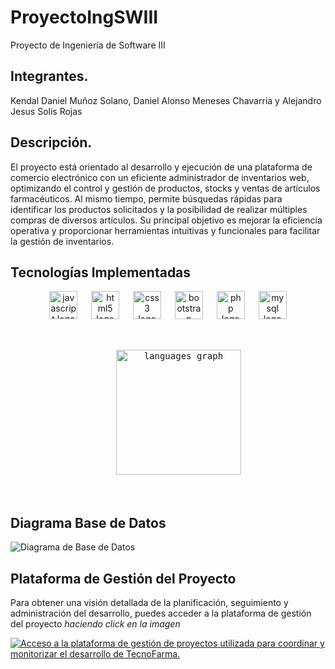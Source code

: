 # ProyectoIngSWIII
Proyecto de Ingeniería de Software III

## Integrantes.
Kendal Daniel Muñoz Solano,  Daniel Alonso Meneses Chavarria y Alejandro Jesus Solis Rojas

## Descripción.
El proyecto está orientado al desarrollo y ejecución de una plataforma de comercio electrónico con un eficiente administrador de inventarios web, optimizando el control y gestión de productos, stocks y ventas de artículos farmacéuticos. Al mismo tiempo, permite búsquedas rápidas para identificar los productos solicitados y la posibilidad de realizar múltiples compras de diversos artículos. Su principal objetivo es mejorar la eficiencia operativa y proporcionar herramientas intuitivas y funcionales para facilitar la gestión de inventarios.

## Tecnologías Implementadas

<div align="center">
  <img src="https://cdn.jsdelivr.net/gh/devicons/devicon/icons/javascript/javascript-original.svg" height="45" alt="javascript logo"  />
  <img width="14" />
  <img src="https://cdn.jsdelivr.net/gh/devicons/devicon/icons/html5/html5-plain-wordmark.svg" height="45" alt="html5 logo"  />
  <img width="14" />
  <img src="https://cdn.jsdelivr.net/gh/devicons/devicon/icons/css3/css3-plain-wordmark.svg" height="45" alt="css3 logo"  />
  <img width="14" />
  <img src="https://cdn.jsdelivr.net/gh/devicons/devicon/icons/bootstrap/bootstrap-original-wordmark.svg" height="45" alt="bootstrap logo"  />
  <img width="14" />
  <img src="https://skillicons.dev/icons?i=php" height="45" alt="php logo"  />
  <img width="14" />
  <img src="https://cdn.simpleicons.org/mysql/4479A1" height="45" alt="mysql logo"  />
</div>

<pre>
  <div align="center">
    <img src="https://github-readme-stats.vercel.app/api/top-langs?username=DaniiMS506&locale=es&hide_title=false&layout=compact&card_width=320&  langs_count=5&theme=dracula&hide_border=true&order=2" height="200" alt="languages graph"  />
  </div>
</pre>

## Diagrama Base de Datos
![Diagrama de Base de Datos](Documentación/Diagramas/Diagrama%20DB.png "Diagrama de la Base de Datos")

##

## Plataforma de Gestión del Proyecto
Para obtener una visión detallada de la planificación, seguimiento y administración del desarrollo, puedes acceder a la plataforma de gestión del proyecto *haciendo click en la imagen*

[![Acceso a la plataforma de gestión de proyectos utilizada para coordinar y monitorizar el desarrollo de TecnoFarma.](https://media.licdn.com/dms/image/D5612AQEkh5mb6ixu3w/article-cover_image-shrink_720_1280/0/1677409231085?e=2147483647&v=beta&t=jTGsX2U-7kXTPjDdUZ9zu_-1WF9r32kMM7H38OOK7kU)](https://trello.com/invite/b/666b8e8964c67a5833c8e931/ATTI1cfc0d167ae3f57661620207aadd0007180ABB87/project-management "Acceder a la plataforma de gestión del proyecto"
)

##
###
